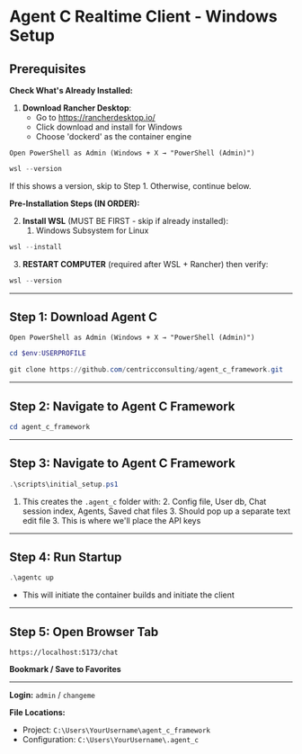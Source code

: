 # Agent C Realtime Client - Windows Setup

## Prerequisites

**Check What's Already Installed:**

1. **Download Rancher Desktop**:
   - Go to https://rancherdesktop.io/
   - Click download and install for Windows
   - Choose 'dockerd' as the container engine
```
Open PowerShell as Admin (Windows + X → "PowerShell (Admin)")
```

```powershell
wsl --version
```

If this shows a version, skip to Step 1. Otherwise, continue below.

**Pre-Installation Steps (IN ORDER):**

2. **Install WSL** (MUST BE FIRST - skip if already installed):
   1. Windows Subsystem for Linux
```powershell
wsl --install
```

3. **RESTART COMPUTER** (required after WSL + Rancher) then verify:

```powershell
wsl --version
```

---

## Step 1: Download Agent C
```
Open PowerShell as Admin (Windows + X → "PowerShell (Admin)")
```
```powershell
cd $env:USERPROFILE
```
```powershell
git clone https://github.com/centricconsulting/agent_c_framework.git
```

---

## Step 2: Navigate to Agent C Framework

```powershell
cd agent_c_framework
```
---

## Step 3: Navigate to Agent C Framework

```powershell
.\scripts\initial_setup.ps1
```
1. This creates the `.agent_c` folder with:
   2. Config file, User db, Chat session index, Agents, Saved chat files
   3. Should pop up a separate text edit file
   3. This is where we'll place the API keys

---

## Step 4: Run Startup 

```powershell
.\agentc up
```
- This will initiate the container builds and initiate the client


---

## Step 5: Open Browser Tab
```
https://localhost:5173/chat
```
**Bookmark / Save to Favorites**

---

**Login:** `admin` / `changeme` 

**File Locations:**
- Project: `C:\Users\YourUsername\agent_c_framework`
- Configuration: `C:\Users\YourUsername\.agent_c`
